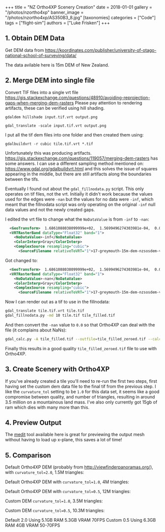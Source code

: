 +++
title = "NZ Ortho4XP Scenery Creation"
date = 2018-01-01
gallery = "/photos/nzortho4xp"
banner_image = "/photos/nzortho4xp/AS350B3_8.jpg"
[taxonomies]
categories = ["Code"]
tags = ["flight-sim"]
authors = ["Luke Frisken"]
+++

## 1. Obtain DEM Data
Get DEM data from https://koordinates.com/publisher/university-of-otago-national-school-of-surveying/data/ 

The data avilable here is 15m DEM of New Zealand.

## 2. Merge DEM into single file

Convert TIF files into a single vrt file https://gis.stackexchange.com/questions/48910/avoiding-reprojection-gaps-when-merging-dem-rasters
Please pay attention to rendering artifacts, these can be verified using hill shading. 

```
gdaldem hillshade input.tif.vrt output.png
```

```
gdal_translate -scale input.tif.vrt output.png
```

I put all the tif dem files into one folder and then created them using:

```
gdalbuildvrt -r cubic tile.tif.vrt *.tif
```

Unfortunately this was producing artifacts.
https://gis.stackexchange.com/questions/119057/merging-dem-rasters has some
answers.  I can use a different sampling method mentioned on:
https://www.gdal.org/gdalbuildvrt.html and this solves the issue of squares
appearing in the middle, but there are still artifacts along the boundaries
between the tifs.

Eventually I found out about the `gdal_fillnodata.py` script. This only
operates on tif files, not the vrt. Initially it didn't work because the
values used for the edges were `-nan` but the values for no data were `-inf`,
which meant that the fillnodata script was only operating on the original
`-inf` null data values and not the newly created gaps.

I edited the vrt file to change what the `NoDataValue` is from `-inf` to
`-nan`:

```xml
  <GeoTransform>  1.6861088038099999e+02,  1.5699496274303981e-04,  0.0000000000000000e+00, -4.1465068702600000e+01,  0.0000000000000000e+00, -1.5699496271755233e-04</GeoTransform>
  <VRTRasterBand dataType="Float32" band="1">
    <NoDataValue>-inf</NoDataValue>
    <ColorInterp>Gray</ColorInterp>
    <ComplexSource resampling="cubic">
      <SourceFilename relativeToVRT="1">17-greymouth-15m-dem-nzsosdem-v10.tif</SourceFilename>
```

Got changed to:

```xml
  <GeoTransform>  1.6861088038099999e+02,  1.5699496274303981e-04,  0.0000000000000000e+00, -4.1465068702600000e+01,  0.0000000000000000e+00, -1.5699496271755233e-04</GeoTransform>
  <VRTRasterBand dataType="Float32" band="1">
    <NoDataValue>-nan</NoDataValue>
    <ColorInterp>Gray</ColorInterp>
    <ComplexSource resampling="cubic">
      <SourceFilename relativeToVRT="1">17-greymouth-15m-dem-nzsosdem-v10.tif</SourceFilename>
```

Now I can render out as a tif to use in the fillnodata:

```sh
gdal_translate tile.tif.vrt tile.tif
gdal_fillnodata.py -md 10 tile.tif tile_filled.tif

```

And then convert the `-nan` value to `0.0` so that Ortho4XP can deal with the
file (it complains about NaNs):

```sh
gdal_calc.py -A tile_filled.tif --outfile=tile_filled_zeroed.tif --calc="nan_to_num(A)"
```

Finally this results in a good quality `tile_filled_zeroed.tif` file to use with Ortho4XP.

## 3. Create Scenery with Ortho4XP

If you've already created a tile you'll need to re-run the first two steps,
first having set the custom dem data file to the final tif from the previous
step. I like the `curvature_tol` setting to be `1.0` for this data set, it
seems like a good compromise between quality, and number of triangles,
resulting in around 3.5 million on a mountainous land mass. I've also only
currently got 15gb of ram which dies with many more than this.


## 4. Preview Output

The [medit](https://www.ljll.math.upmc.fr/frey/software.html) tool available
here is great for previewing the output mesh without having to load up
x-plane, this saves a lot of time!

## 5. Comparison

Default Ortho4XP DEM (probably from http://viewfinderpanoramas.org/), with
`curvature_tol=2.0`, 1.5M triangles:

Default Ortho4XP DEM with `curvature_tol=1.0`, 4M triangles:

Default Ortho4XP DEM with `curvature_tol=0.5`, 12M triangles:

Custom DEM `curvature_tol=1.0`, 3.5M triangles:

Custom DEM `curvature_tol=0.5`, 10.3M triangles:


Default 2.0 Using 5.1GB RAM 5.3GB VRAM 70FPS
Custom 0.5 Using 6.3GB RAM 4GB VRAM 50-70FPS
